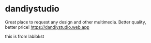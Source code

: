 # dandiystudio
Great place to request any design and other multimedia. Better quality, better price!
https://dandiystudio.web.app


this is from labibkst